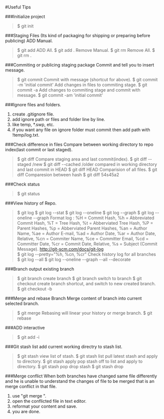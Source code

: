 #Useful Tips

###Initialize project

> $ git init

###Staging Files (Its kind of packaging for shipping or preparing before 
publicing)
ADD Manual.
> $ git add <file>
ADD All.
> $ git add .
Remove Manual.
> $ git rm <file>
Remove All.
> $ git rm .

###Commiting or publicing staging package
Commit and tell you to insert message.
> $ git commit
Commit with message (shortcut for above).
> $ git commit -m 'initial commit'
Add changes in files to commiting stage.
> $ git commit -a
Add changes to commiting stage and commit with message.
> $ git commit -am 'initial commit'

###Ignore files and folders.
1. create .gitignore file.  
2. add ignore path or files and folder line by line.  
3. like temp, *.swp, etc.  
4. if you want any file on ignore folder must commit then add path with 
!temp/log.txt.  

###Check difference in files
Compare between working directory to repo index(last commit or last 
staged).
> $ git diff <file>
Compare staging area and last commit(index).
> $ git diff --staged <file> /new
> $ git diff --cached <file> /older
compared in working directory and last commit in HEAD
> $ git diff HEAD <file>
Comparision of all files.
> $ git diff
Comparesion between hash
> $ git diff 54s45a2 <file>

###Check status
> $ git status

###View history of Repo.
> $ git log
> $ git log --stat
> $ git log --oneline
> $ git log --graph
> $ git log --oneline --graph
Format log :
%H = Commit Hash, %h = Abbreviated Commit Hash, %T = Tree Hash, %t = 
Abberviated Tree Hash, %P = Parent Hashes, %p = Abberviated Parent 
Hashes, %an = Author Name, %ae = Author E-mail, %ad = Author Date, 
%ar = Author Date, Relative, %cn = Commiter Name, %ce = Committer 
Email, %cd = Committer Date, %cr = Commit Date, Relative, %s = Subject 
(Commit Message). http://git-scm.com/docs/git-log  
> $ git log --pretty="%h, %cn, %cr"
Check history log for all branches
> $ git log --all
> $ git log --oneline --graph --all --decorate

###Branch
output existing branch
> $ git branch
create branch
> $ git branch <name>
switch to branch
> $ git checkout <name>
create branch shortcut, and switch to new created branch.
> $ git checkout -b <name>

###Merge and rebase Branch
Merge content of branch <name> into current selected branch.
> $ git merge <name>
Rebasing will linear your history or merge branch.
> $ git rebase <name> 

###ADD interactive
> $ git add -i

###Git stash list
add current working directry to stash list.
> $ git stash
view list of stash.
> $ git stash list
pull latest stash and apply to directory.
> $ git stash apply
pop stash off to list and apply to directory.
> $ git stash pop
drop stash
> $ git stash drop

###Merge conflict
When both branches have changed same file differently and he is unable 
to understand the changes of file to be merged that is an merge conflict 
in that file.  
1. use "git merge <branch>".  
2. open the conflicted file in text editor.
3. reformat your content and save.
4. you are done.

